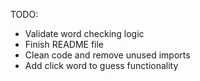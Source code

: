 TODO:
- Validate word checking logic
- Finish README file
- Clean code and remove unused imports
- Add click word to guess functionality
